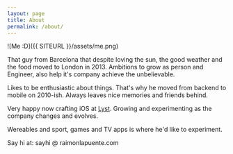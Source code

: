 ```yaml
---
layout: page
title: About
permalink: /about/
---
```


![Me :D]({{ SITEURL }}/assets/me.png)

That guy from Barcelona that despite loving the sun, the good weather and the food moved to London in 2013.
Ambitions to grow as person and Engineer, also help it's company achieve the unbelievable.

Likes to be enthusiastic about things. That's why he moved from backend to mobile on 2010-ish.
Always leaves nice memories and friends behind.

Very happy now crafting iOS at <a href="http://www.lyst.com">Lyst</a>. Growing and experimenting as the company changes and evolves.

Wereables and sport, games and TV apps is where he'd like to experiment.

Say hi at: sayhi @ raimonlapuente.com
